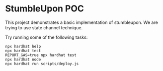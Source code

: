 # StumbleUpon POC

This project demonstrates a basic implementation of stumbleupon. We are trying to use state channel technique.

Try running some of the following tasks:

```shell
npx hardhat help
npx hardhat test
REPORT_GAS=true npx hardhat test
npx hardhat node
npx hardhat run scripts/deploy.js
```
